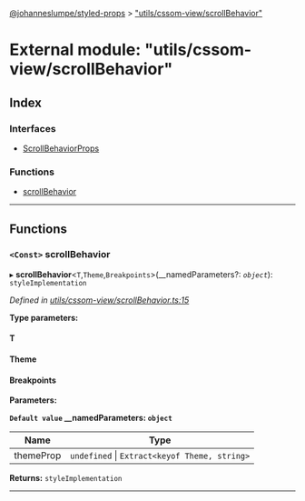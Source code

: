 [@johanneslumpe/styled-props](../README.md) > ["utils/cssom-view/scrollBehavior"](../modules/_utils_cssom_view_scrollbehavior_.md)

# External module: "utils/cssom-view/scrollBehavior"

## Index

### Interfaces

* [ScrollBehaviorProps](../interfaces/_utils_cssom_view_scrollbehavior_.scrollbehaviorprops.md)

### Functions

* [scrollBehavior](_utils_cssom_view_scrollbehavior_.md#scrollbehavior)

---

## Functions

<a id="scrollbehavior"></a>

### `<Const>` scrollBehavior

▸ **scrollBehavior**<`T`,`Theme`,`Breakpoints`>(__namedParameters?: *`object`*): `styleImplementation`

*Defined in [utils/cssom-view/scrollBehavior.ts:15](https://github.com/johanneslumpe/styled-props/blob/8e709f1/src/utils/cssom-view/scrollBehavior.ts#L15)*

**Type parameters:**

#### T 
#### Theme 
#### Breakpoints 
**Parameters:**

**`Default value` __namedParameters: `object`**

| Name | Type |
| ------ | ------ |
| themeProp | `undefined` \| `Extract<keyof Theme, string>` |

**Returns:** `styleImplementation`

___

